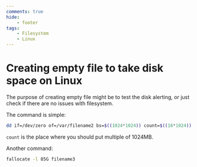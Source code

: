 ```yaml
---
comments: true
hide:
    - footer
tags:
    - Filesystem
    - Linux
---
```

# Creating empty file to take disk space on Linux

The purpose of creating empty file might be to test the disk alerting, or just check if there are no issues with filesystem.

The command is simple:

```bash
dd if=/dev/zero of=/var/filename2 bs=$((1024*1024)) count=$((16*1024))
```

`count` is the place where you should put multiple of 1024MB.

Another command:

```bash
fallocate -l 85G filename3
```
